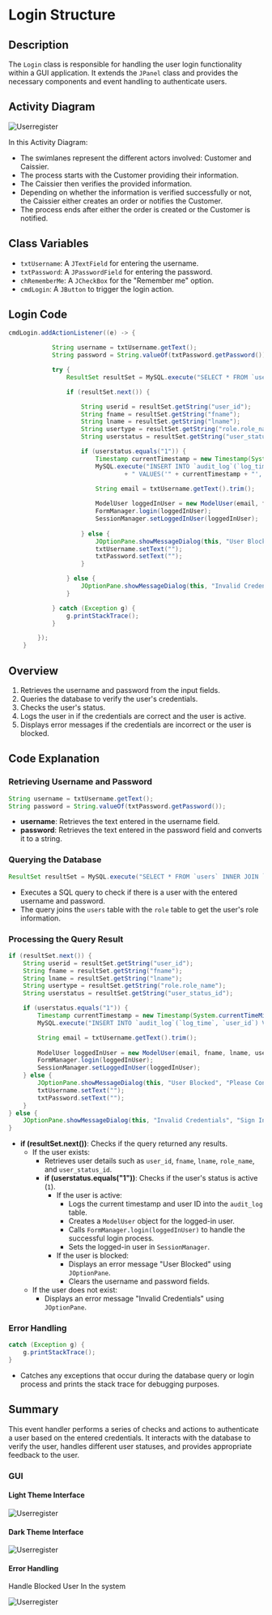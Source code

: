 # Login Structure

## Description
The `Login` class is responsible for handling the user login functionality within a GUI application. It extends the `JPanel` class and provides the necessary components and event handling to authenticate users.

## Activity Diagram

![Userregister](img/loginimg.png)

In this Activity Diagram:
- The swimlanes represent the different actors involved: Customer and Caissier.
- The process starts with the Customer providing their information.
- The Caissier then verifies the provided information.
- Depending on whether the information is verified successfully or not, the Caissier either creates an order or notifies the Customer.
- The process ends after either the order is created or the Customer is notified.

## Class Variables
- `txtUsername`: A `JTextField` for entering the username.
- `txtPassword`: A `JPasswordField` for entering the password.
- `chRememberMe`: A `JCheckBox` for the "Remember me" option.
- `cmdLogin`: A `JButton` to trigger the login action.

## Login Code
```java
cmdLogin.addActionListener((e) -> {

            String username = txtUsername.getText();
            String password = String.valueOf(txtPassword.getPassword());

            try {
                ResultSet resultSet = MySQL.execute("SELECT * FROM `users` INNER JOIN `role` ON `users`.`role_id`= `role`.`role_id` WHERE `email` = '" + username + "' AND `password` = '" + password + "'");

                if (resultSet.next()) {

                    String userid = resultSet.getString("user_id");
                    String fname = resultSet.getString("fname");
                    String lname = resultSet.getString("lname");
                    String usertype = resultSet.getString("role.role_name");
                    String userstatus = resultSet.getString("user_status_id");

                    if (userstatus.equals("1")) {
                        Timestamp currentTimestamp = new Timestamp(System.currentTimeMillis());
                        MySQL.execute("INSERT INTO `audit_log`(`log_time`, `user_id`)"
                                + " VALUES('" + currentTimestamp + "','" + userid + "')");

                        String email = txtUsername.getText().trim();
                        
                        ModelUser loggedInUser = new ModelUser(email, fname, lname, usertype, userid);
                        FormManager.login(loggedInUser);
                        SessionManager.setLoggedInUser(loggedInUser);
                        
                    } else {
                        JOptionPane.showMessageDialog(this, "User Blocked", "Please Contact Admin", JOptionPane.ERROR_MESSAGE);
                        txtUsername.setText("");
                        txtPassword.setText("");
                    }

                } else {
                    JOptionPane.showMessageDialog(this, "Invalid Credentials", "Sign In Error", JOptionPane.ERROR_MESSAGE);
                }

            } catch (Exception g) {
                g.printStackTrace();
            }

        });
    }
```



## Overview

1. Retrieves the username and password from the input fields.
2. Queries the database to verify the user's credentials.
3. Checks the user's status.
4. Logs the user in if the credentials are correct and the user is active.
5. Displays error messages if the credentials are incorrect or the user is blocked.

## Code Explanation

### Retrieving Username and Password
```java
String username = txtUsername.getText();
String password = String.valueOf(txtPassword.getPassword());
```
- **username**: Retrieves the text entered in the username field.
- **password**: Retrieves the text entered in the password field and converts it to a string.

### Querying the Database
```java
ResultSet resultSet = MySQL.execute("SELECT * FROM `users` INNER JOIN `role` ON `users`.`role_id`= `role`.`role_id` WHERE `email` = '" + username + "' AND `password` = '" + password + "'");
```
- Executes a SQL query to check if there is a user with the entered username and password.
- The query joins the `users` table with the `role` table to get the user's role information.

### Processing the Query Result
```java
if (resultSet.next()) {
    String userid = resultSet.getString("user_id");
    String fname = resultSet.getString("fname");
    String lname = resultSet.getString("lname");
    String usertype = resultSet.getString("role.role_name");
    String userstatus = resultSet.getString("user_status_id");

    if (userstatus.equals("1")) {
        Timestamp currentTimestamp = new Timestamp(System.currentTimeMillis());
        MySQL.execute("INSERT INTO `audit_log`(`log_time`, `user_id`) VALUES('" + currentTimestamp + "','" + userid + "')");

        String email = txtUsername.getText().trim();
        
        ModelUser loggedInUser = new ModelUser(email, fname, lname, usertype, userid);
        FormManager.login(loggedInUser);
        SessionManager.setLoggedInUser(loggedInUser);
    } else {
        JOptionPane.showMessageDialog(this, "User Blocked", "Please Contact Admin", JOptionPane.ERROR_MESSAGE);
        txtUsername.setText("");
        txtPassword.setText("");
    }
} else {
    JOptionPane.showMessageDialog(this, "Invalid Credentials", "Sign In Error", JOptionPane.ERROR_MESSAGE);
}
```
- **if (resultSet.next())**: Checks if the query returned any results.
  - If the user exists:
    - Retrieves user details such as `user_id`, `fname`, `lname`, `role_name`, and `user_status_id`.
    - **if (userstatus.equals("1"))**: Checks if the user's status is active (`1`).
      - If the user is active:
        - Logs the current timestamp and user ID into the `audit_log` table.
        - Creates a `ModelUser` object for the logged-in user.
        - Calls `FormManager.login(loggedInUser)` to handle the successful login process.
        - Sets the logged-in user in `SessionManager`.
      - If the user is blocked:
        - Displays an error message "User Blocked" using `JOptionPane`.
        - Clears the username and password fields.
  - If the user does not exist:
    - Displays an error message "Invalid Credentials" using `JOptionPane`.

### Error Handling
```java
catch (Exception g) {
    g.printStackTrace();
}
```
- Catches any exceptions that occur during the database query or login process and prints the stack trace for debugging purposes.

## Summary
This event handler performs a series of checks and actions to authenticate a user based on the entered credentials. It interacts with the database to verify the user, handles different user statuses, and provides appropriate feedback to the user.


### GUI

#### Light Theme Interface
![Userregister](img/GUI/Login.png)



#### Dark Theme Interface

![Userregister](img/GUI/DarkThemeLogin.png)

#### Error Handling

Handle Blocked User In the system

![Userregister](img/GUI/LoginMessage.png)


